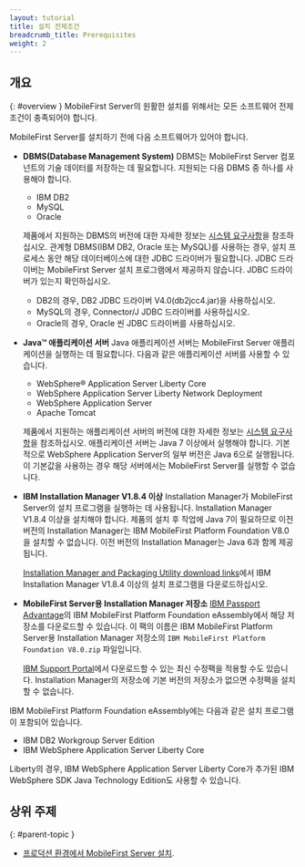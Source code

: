 ```yaml
---
layout: tutorial
title: 설치 전제조건
breadcrumb_title: Prerequisites
weight: 2
---
```

<!-- NLS_CHARSET=UTF-8 -->
## 개요
{: #overview }
MobileFirst Server의 원활한 설치를 위해서는 모든 소프트웨어 전제조건이 충족되어야 합니다.

MobileFirst Server를 설치하기 전에 다음 소프트웨어가 있어야 합니다.

* **DBMS(Database Management System)**
   DBMS는 MobileFirst Server 컴포넌트의 기술 데이터를 저장하는 데 필요합니다. 지원되는 다음 DBMS 중 하나를 사용해야 합니다.

  * IBM DB2
  * MySQL
  * Oracle

  제품에서 지원하는 DBMS의 버전에 대한 자세한 정보는 [시스템 요구사항](https://www.ibm.com/support/knowledgecenter/SSHS8R_8.0.0/com.ibm.worklight.getstart.doc/start/r_supported_operating_systems_an.html)을 참조하십시오. 관계형 DBMS(IBM DB2, Oracle 또는 MySQL)를 사용하는 경우, 설치 프로세스 동안 해당 데이터베이스에 대한 JDBC 드라이버가 필요합니다. JDBC 드라이버는 MobileFirst Server 설치 프로그램에서 제공하지 않습니다. JDBC 드라이버가 있는지 확인하십시오.

  * DB2의 경우, DB2 JDBC 드라이버 V4.0(db2jcc4.jar)을 사용하십시오.
  * MySQL의 경우, Connector/J JDBC 드라이버를 사용하십시오.
  * Oracle의 경우, Oracle 씬 JDBC 드라이버를 사용하십시오.

* **Java™ 애플리케이션 서버**
  Java 애플리케이션 서버는 MobileFirst Server 애플리케이션을 실행하는 데 필요합니다. 다음과 같은 애플리케이션 서버를 사용할 수 있습니다.

  * WebSphere® Application Server Liberty Core
  * WebSphere Application Server Liberty Network Deployment
  * WebSphere Application Server
  * Apache Tomcat

  제품에서 지원하는 애플리케이션 서버의 버전에 대한 자세한 정보는 [시스템 요구사항](https://www.ibm.com/support/knowledgecenter/SSHS8R_8.0.0/com.ibm.worklight.getstart.doc/start/r_supported_operating_systems_an.html)을 참조하십시오. 애플리케이션 서버는 Java 7 이상에서 실행해야 합니다. 기본적으로 WebSphere Application Server의 일부 버전은 Java 6으로 실행됩니다. 이 기본값을 사용하는 경우 해당 서버에서는 MobileFirst Server를 실행할 수 없습니다.

* **IBM Installation Manager V1.8.4 이상**
  Installation Manager가 MobileFirst Server의 설치 프로그램을 실행하는 데 사용됩니다. Installation Manager V1.8.4 이상을 설치해야 합니다. 제품의 설치 후 작업에 Java 7이 필요하므로 이전 버전의 Installation Manager는 IBM MobileFirst Platform Foundation V8.0을 설치할 수 없습니다. 이전 버전의 Installation Manager는 Java 6과 함께 제공됩니다.

  [Installation Manager and Packaging Utility download links](http://www-01.ibm.com/support/docview.wss?uid=swg27025142)에서 IBM Installation Manager V1.8.4 이상의 설치 프로그램을 다운로드하십시오.

* **MobileFirst Server용 Installation Manager 저장소**
  [IBM Passport Advantage](https://www-01.ibm.com/software/passportadvantage/pao_customers.htm)의 IBM MobileFirst Platform Foundation eAssembly에서 해당 저장소를 다운로드할 수 있습니다. 이 팩의 이름은 IBM MobileFirst Platform Server용 Installation Manager 저장소의 `IBM MobileFirst Platform Foundation V8.0.zip` 파일입니다.

  [IBM Support Portal](https://www.ibm.com/support/home/product/N651135V62596I83/IBM_MobileFirst_Platform_Foundation)에서 다운로드할 수 있는 최신 수정팩을 적용할 수도 있습니다. Installation Manager의 저장소에 기본 버전의 저장소가 없으면 수정팩을 설치할 수 없습니다.

IBM MobileFirst Platform Foundation eAssembly에는 다음과 같은 설치 프로그램이 포함되어 있습니다.
* IBM DB2 Workgroup Server Edition
* IBM WebSphere Application Server Liberty Core

Liberty의 경우, IBM WebSphere Application Server Liberty Core가 추가된 IBM WebSphere SDK Java Technology Edition도 사용할 수 있습니다.

## 상위 주제
{: #parent-topic }

* [프로덕션 환경에서 MobileFirst Server 설치](../).
